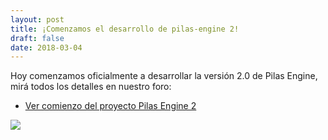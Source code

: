 ```yaml
---
layout: post
title: ¡Comenzamos el desarrollo de pilas-engine 2!
draft: false
date: 2018-03-04
---
```


Hoy comenzamos oficialmente a desarrollar la versión 2.0 de Pilas Engine,
mirá todos los detalles en nuestro foro:

* [Ver comienzo del proyecto Pilas Engine 2](http://foro.pilas-engine.com.ar/t/comenzamos-el-desarrollo-de-pilas-engine-2/1359)

![](/noticias/comenzamos-pilas-engine-2.png)
